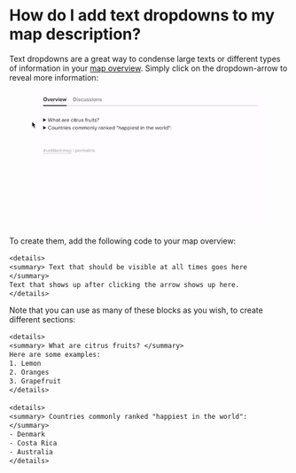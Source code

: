 # How do I add text dropdowns to my map description?

Text dropdowns are a great way to condense large texts or different types of information in your [map overview](../overview/map-editor.md#side-panel). Simply click on the dropdown-arrow to reveal more information:

<figure><img src="../.gitbook/assets/Text dropdowns.gif" alt=""><figcaption></figcaption></figure>

To create them, add the following code to your map overview:&#x20;

```
<details> 
<summary> Text that should be visible at all times goes here </summary> 
Text that shows up after clicking the arrow shows up here.  
</details> 
```

Note that you can use as many of these blocks as you wish, to create different sections:

```
<details>
<summary> What are citrus fruits? </summary> 
Here are some examples:
1. Lemon 
2. Oranges 
3. Grapefruit 
</details>

<details> 
<summary> Countries commonly ranked "happiest in the world": </summary>  
- Denmark 
- Costa Rica 
- Australia 
</details>
```

